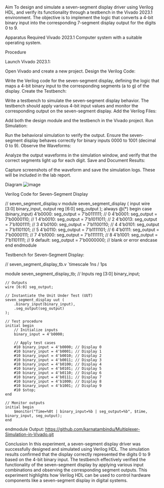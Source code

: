Aim
To design and simulate a seven-segment display driver using Verilog HDL, and verify its functionality through a testbench in the Vivado 2023.1 environment. The objective is to implement the logic that converts a 4-bit binary input into the corresponding 7-segment display output for the digits 0 to 9.

Apparatus Required
Vivado 2023.1
Computer system with a suitable operating system.

Procedure

Launch Vivado 2023.1:

Open Vivado and create a new project.
Design the Verilog Code:

Write the Verilog code for the seven-segment display, defining the logic that maps a 4-bit binary input to the corresponding segments (a to g) of the display.
Create the Testbench:

Write a testbench to simulate the seven-segment display behavior. The testbench should apply various 4-bit input values and monitor the corresponding output on the seven-segment display.
Add the Verilog Files:

Add both the design module and the testbench in the Vivado project.
Run Simulation:

Run the behavioral simulation to verify the output. Ensure the seven-segment display behaves correctly for binary inputs 0000 to 1001 (decimal 0 to 9).
Observe the Waveforms:

Analyze the output waveforms in the simulation window, and verify that the correct segments light up for each digit.
Save and Document Results:

Capture screenshots of the waveform and save the simulation logs. These will be included in the lab report.

Diagram
![image](https://github.com/user-attachments/assets/d7ecb419-906e-4e3b-9b82-f86ced4f364a)


Verilog Code for Seven-Segment Display

// seven_segment_display.v
module seven_segment_display (
    input wire [3:0] binary_input,
    output reg [6:0] seg_output
);
    always @(*) begin
        case (binary_input)
            4'b0000: seg_output = 7'b0111111; // 0
            4'b0001: seg_output = 7'b0000110; // 1
            4'b0010: seg_output = 7'b1011011; // 2
            4'b0013: seg_output = 7'b1001111; // 3
            4'b0100: seg_output = 7'b1100110; // 4
            4'b0101: seg_output = 7'b1101101; // 5
            4'b0110: seg_output = 7'b1111101; // 6
            4'b0111: seg_output = 7'b0000111; // 7
            4'b1000: seg_output = 7'b1111111; // 8
            4'b1001: seg_output = 7'b1101111; // 9
            default: seg_output = 7'b0000000; // blank or error
        endcase
    end
endmodule


Testbench for Seven-Segment Display:

// seven_segment_display_tb.v
`timescale 1ns / 1ps

module seven_segment_display_tb;
    // Inputs
    reg [3:0] binary_input;

    // Outputs
    wire [6:0] seg_output;

    // Instantiate the Unit Under Test (UUT)
    seven_segment_display uut (
        .binary_input(binary_input),
        .seg_output(seg_output)
    );

    // Test procedure
    initial begin
        // Initialize inputs
        binary_input = 4'b0000;

        // Apply test cases
        #10 binary_input = 4'b0000; // Display 0
        #10 binary_input = 4'b0001; // Display 1
        #10 binary_input = 4'b0010; // Display 2
        #10 binary_input = 4'b0011; // Display 3
        #10 binary_input = 4'b0100; // Display 4
        #10 binary_input = 4'b0101; // Display 5
        #10 binary_input = 4'b0110; // Display 6
        #10 binary_input = 4'b0111; // Display 7
        #10 binary_input = 4'b1000; // Display 8
        #10 binary_input = 4'b1001; // Display 9
        #10 $stop;
    end

    // Monitor outputs
    initial begin
        $monitor("Time=%0t | binary_input=%b | seg_output=%b", $time, binary_input, seg_output);
    end
endmodule
Output:
https://github.com/karnatambindu/Multiplexer-Simulation-in-Vivado.git

Conclusion
In this experiment, a seven-segment display driver was successfully designed and simulated using Verilog HDL. The simulation results confirmed that the display correctly represented the digits 0 to 9 based on the 4-bit binary input. The testbench effectively verified the functionality of the seven-segment display by applying various input combinations and observing the corresponding segment outputs. This experiment highlights how Verilog HDL can be used to control hardware components like a seven-segment display in digital systems.
